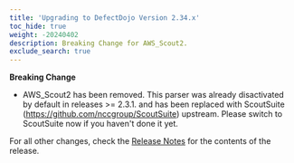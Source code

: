 ```yaml
---
title: 'Upgrading to DefectDojo Version 2.34.x'
toc_hide: true
weight: -20240402
description: Breaking Change for AWS_Scout2.
exclude_search: true
---
```


**Breaking Change**

 - AWS_Scout2 has been removed. This parser was already disactivated by default in releases >= 2.3.1. and has been replaced with ScoutSuite (https://github.com/nccgroup/ScoutSuite) upstream. Please switch to ScoutSuite now if you haven't done it yet.

For all other changes, check the [Release Notes](https://github.com/DefectDojo/django-DefectDojo/releases/tag/2.34.0) for the contents of the release.
